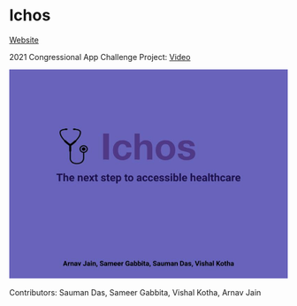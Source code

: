 # Ichos
[Website](https://ichosapp.herokuapp.com)

2021 Congressional App Challenge Project:
[Video](https://youtu.be/-aHEY56-wrM)

![cover](images/Cover-Photo.jpg)

Contributors: Sauman Das, Sameer Gabbita, Vishal Kotha, Arnav Jain
